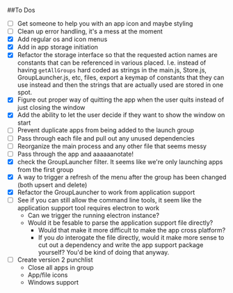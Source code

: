 ##To Dos
- [ ] Get someone to help you with an app icon and maybe styling
- [ ] Clean up error handling, it's a mess at the moment
- [x] Add regular os and icon menus
- [x] Add in app storage initiation
- [x] Refactor the storage interface so that the requested action names are constants that can be referenced in various placed. I.e. instead of having `getAllGroups` hard coded as strings in the main.js, Store.js, GroupLauncher.js, etc, files, export a keymap of constants that they can use instead and then the strings that are actually used are stored in one spot.
- [x] Figure out proper way of quitting the app when the user quits instead of just closing the window
- [x] Add the ability to let the user decide if they want to show the window on start
- [ ] Prevent duplicate apps from being added to the launch group
- [ ] Pass through each file and pull out any unused dependencies
- [ ] Reorganize the main process and any other file that seems messy
- [ ] Pass through the app and aaaaaanotate!
- [x] check the GroupLauncher filter. It seems like we're only launching apps from the first group
- [x] A way to trigger a refresh of the menu after the group has been changed (both upsert and delete)
- [x] Refactor the GroupLauncher to work from application support
- [ ] See if you can still allow the command line tools, it seem like the application support tool requires electron to work
    - Can we trigger the running electron instance?
    - Would it be fesable to parse the application support file directly?
        - Would that make it more difficult to make the app cross platform?
        - If you _do_ interogate the file directly, would it make more sense to cut out a dependency and write the app support package yourself? You'd be kind of doing that anyway.
- [ ] Create version 2 punchlist
    - Close all apps in group
    - App/file icons
    - Windows support
